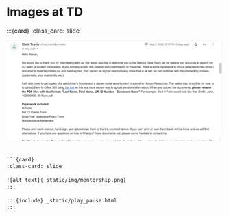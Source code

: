 # Images at TD
:::{card}
:class_card: slide

![alt text](_static/img/Jobacceptance.png)
```

```{card} 
:class-card: slide

![alt text](_static/img/mentorship.png)
:::

:::{include} _static/play_pause.html
:::
